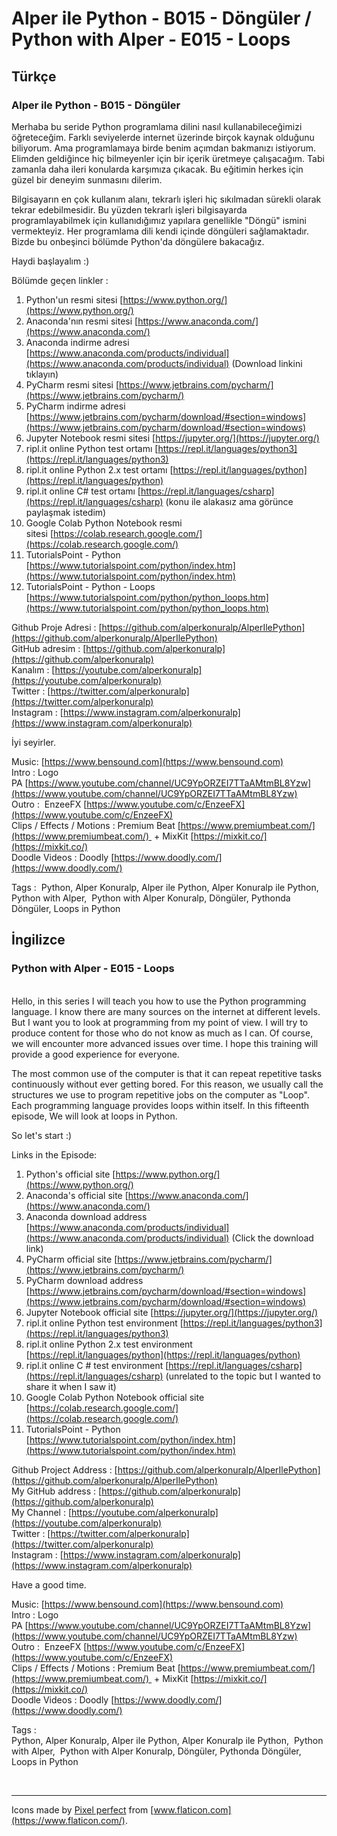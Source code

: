 # Alper ile Python - B015 - Döngüler / Python with Alper - E015 - Loops

## Türkçe

### Alper ile Python - B015 - Döngüler

Merhaba bu seride Python programlama dilini nasıl kullanabileceğimizi öğreteceğim. Farklı seviyelerde internet üzerinde birçok kaynak olduğunu biliyorum. Ama programlamaya birde benim açımdan bakmanızı istiyorum. Elimden geldiğince hiç bilmeyenler için bir içerik üretmeye çalışacağım. Tabi zamanla daha ileri konularda karşımıza çıkacak. Bu eğitimin herkes için güzel bir deneyim sunmasını dilerim.

Bilgisayarın en çok kullanım alanı, tekrarlı işleri hiç sıkılmadan sürekli olarak tekrar edebilmesidir. Bu yüzden tekrarlı işleri bilgisayarda programlayabilmek için kullanıdığımız yapılara genellikle "Döngü" ismini vermekteyiz. Her programlama dili kendi içinde döngüleri sağlamaktadır. Bizde bu onbeşinci bölümde Python'da döngülere bakacağız.

Haydi başlayalım :)

Bölümde geçen linkler :

1. Python'un resmi sitesi [https://www.python.org/](https://www.python.org/)
2. Anaconda'nın resmi sitesi [https://www.anaconda.com/](https://www.anaconda.com/)
3. Anaconda indirme adresi [https://www.anaconda.com/products/individual](https://www.anaconda.com/products/individual) (Download linkini tıklayın)
4. PyCharm resmi sitesi [https://www.jetbrains.com/pycharm/](https://www.jetbrains.com/pycharm/)
5. PyCharm indirme adresi [https://www.jetbrains.com/pycharm/download/#section=windows](https://www.jetbrains.com/pycharm/download/#section=windows)
6. Jupyter Notebook resmi sitesi [https://jupyter.org/](https://jupyter.org/)
7. ripl.it online Python test ortamı [https://repl.it/languages/python3](https://repl.it/languages/python3)
8. ripl.it online Python 2.x test ortamı [https://repl.it/languages/python](https://repl.it/languages/python)
9. ripl.it online C# test ortamı [https://repl.it/languages/csharp](https://repl.it/languages/csharp) (konu ile alakasız ama görünce paylaşmak istedim)
10. Google Colab Python Notebook resmi sitesi [https://colab.research.google.com/](https://colab.research.google.com/)
11. TutorialsPoint - Python  [https://www.tutorialspoint.com/python/index.htm](https://www.tutorialspoint.com/python/index.htm)
12. TutorialsPoint - Python - Loops [https://www.tutorialspoint.com/python/python_loops.htm](https://www.tutorialspoint.com/python/python_loops.htm)

Github Proje Adresi : [https://github.com/alperkonuralp/AlperIlePython](https://github.com/alperkonuralp/AlperIlePython)  
GitHub adresim : [https://github.com/alperkonuralp](https://github.com/alperkonuralp)  
Kanalım : [https://youtube.com/alperkonuralp](https://youtube.com/alperkonuralp)  
Twitter : [https://twitter.com/alperkonuralp](https://twitter.com/alperkonuralp)  
Instagram : [https://www.instagram.com/alperkonuralp](https://www.instagram.com/alperkonuralp)  

İyi seyirler.

Music: [https://www.bensound.com](https://www.bensound.com)  
Intro : Logo PA [https://www.youtube.com/channel/UC9YpORZEI7TTaAMtmBL8Yzw](https://www.youtube.com/channel/UC9YpORZEI7TTaAMtmBL8Yzw)  
Outro :  EnzeeFX [https://www.youtube.com/c/EnzeeFX](https://www.youtube.com/c/EnzeeFX)  
Clips / Effects / Motions : Premium Beat [https://www.premiumbeat.com/](https://www.premiumbeat.com/)  + MixKit [https://mixkit.co/](https://mixkit.co/)  
Doodle Videos : Doodly [https://www.doodly.com/](https://www.doodly.com/)  

Tags :  
Python, Alper Konuralp, Alper ile Python, Alper Konuralp ile Python,  Python with Alper,  Python with Alper Konuralp,  Döngüler, Pythonda Döngüler, Loops in Python
  
## İngilizce

### Python with Alper - E015 - Loops

&NewLine;  
Hello, in this series I will teach you how to use the Python programming language. I know there are many sources on the internet at different levels. But I want you to look at programming from my point of view. I will try to produce content for those who do not know as much as I can. Of course, we will encounter more advanced issues over time. I hope this training will provide a good experience for everyone.

The most common use of the computer is that it can repeat repetitive tasks continuously without ever getting bored. For this reason, we usually call the structures we use to program repetitive jobs on the computer as "Loop". Each programming language provides loops within itself. In this fifteenth episode, We will look at loops in Python.

So let's start :)

Links in the Episode:

1. Python's official site [https://www.python.org/](https://www.python.org/)
2. Anaconda's official site [https://www.anaconda.com/](https://www.anaconda.com/)
3. Anaconda download address [https://www.anaconda.com/products/individual](https://www.anaconda.com/products/individual) (Click the download link)
4. PyCharm official site [https://www.jetbrains.com/pycharm/](https://www.jetbrains.com/pycharm/)
5. PyCharm download address [https://www.jetbrains.com/pycharm/download/#section=windows](https://www.jetbrains.com/pycharm/download/#section=windows)
6. Jupyter Notebook official site [https://jupyter.org/](https://jupyter.org/)
7. ripl.it online Python test environment [https://repl.it/languages/python3](https://repl.it/languages/python3)
8. ripl.it online Python 2.x test environment [https://repl.it/languages/python](https://repl.it/languages/python)
9. ripl.it online C # test environment [https://repl.it/languages/csharp](https://repl.it/languages/csharp) (unrelated to the topic but I wanted to share it when I saw it)
10. Google Colab Python Notebook official site [https://colab.research.google.com/](https://colab.research.google.com/)
11. TutorialsPoint - Python [https://www.tutorialspoint.com/python/index.htm](https://www.tutorialspoint.com/python/index.htm)

Github Project Address : [https://github.com/alperkonuralp/AlperIlePython](https://github.com/alperkonuralp/AlperIlePython)  
My GitHub address : [https://github.com/alperkonuralp](https://github.com/alperkonuralp)  
My Channel : [https://youtube.com/alperkonuralp](https://youtube.com/alperkonuralp)  
Twitter : [https://twitter.com/alperkonuralp](https://twitter.com/alperkonuralp)  
Instagram : [https://www.instagram.com/alperkonuralp](https://www.instagram.com/alperkonuralp)  

Have a good time.

Music: [https://www.bensound.com](https://www.bensound.com)  
Intro : Logo PA [https://www.youtube.com/channel/UC9YpORZEI7TTaAMtmBL8Yzw](https://www.youtube.com/channel/UC9YpORZEI7TTaAMtmBL8Yzw)  
Outro :  EnzeeFX [https://www.youtube.com/c/EnzeeFX](https://www.youtube.com/c/EnzeeFX)  
Clips / Effects / Motions : Premium Beat [https://www.premiumbeat.com/](https://www.premiumbeat.com/)  + MixKit [https://mixkit.co/](https://mixkit.co/)  
Doodle Videos : Doodly [https://www.doodly.com/](https://www.doodly.com/)  

Tags :  
Python, Alper Konuralp, Alper ile Python, Alper Konuralp ile Python,  Python with Alper,  Python with Alper Konuralp,  Döngüler, Pythonda Döngüler, Loops in Python

&NewLine;  
&NewLine;  

----
Icons made by [Pixel perfect](https://www.flaticon.com/authors/pixel-perfect) from [www.flaticon.com](https://www.flaticon.com/).
